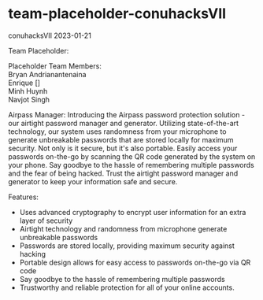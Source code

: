 # team-placeholder-conuhacksVII

conuhacksVII 2023-01-21

Team Placeholder:

Placeholder Team Members: <br/>
Bryan Andrianantenaina <br/>
Enrique [] <br/>
Minh Huynh <br/>
Navjot Singh <br/>

Airpass Manager: 
Introducing the Airpass password protection solution - our airtight password manager and generator. Utilizing state-of-the-art technology, our system uses randomness from your microphone to generate unbreakable passwords that are stored locally for maximum security. Not only is it secure, but it's also portable. Easily access your passwords on-the-go by scanning the QR code generated by the system on your phone. Say goodbye to the hassle of remembering multiple passwords and the fear of being hacked. Trust the airtight password manager and generator to keep your information safe and secure.

Features:
- Uses advanced cryptography to encrypt user information for an extra layer of security
- Airtight technology and randomness from microphone generate unbreakable passwords
- Passwords are stored locally, providing maximum security against hacking
- Portable design allows for easy access to passwords on-the-go via QR code
- Say goodbye to the hassle of remembering multiple passwords
- Trustworthy and reliable protection for all of your online accounts.

